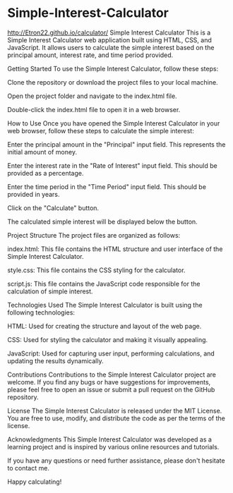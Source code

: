 # Simple-Interest-Calculator
http://Etron22.github.io/calculator/
Simple Interest Calculator
This is a Simple Interest Calculator web application built using HTML, CSS, and JavaScript. It allows users to calculate the simple interest based on the principal amount, interest rate, and time period provided.

Getting Started
To use the Simple Interest Calculator, follow these steps:

Clone the repository or download the project files to your local machine.

Open the project folder and navigate to the index.html file.

Double-click the index.html file to open it in a web browser.

How to Use
Once you have opened the Simple Interest Calculator in your web browser, follow these steps to calculate the simple interest:

Enter the principal amount in the "Principal" input field. This represents the initial amount of money.

Enter the interest rate in the "Rate of Interest" input field. This should be provided as a percentage.

Enter the time period in the "Time Period" input field. This should be provided in years.

Click on the "Calculate" button.

The calculated simple interest will be displayed below the button.

Project Structure
The project files are organized as follows:

index.html: This file contains the HTML structure and user interface of the Simple Interest Calculator.

style.css: This file contains the CSS styling for the calculator.

script.js: This file contains the JavaScript code responsible for the calculation of simple interest.

Technologies Used
The Simple Interest Calculator is built using the following technologies:

HTML: Used for creating the structure and layout of the web page.

CSS: Used for styling the calculator and making it visually appealing.

JavaScript: Used for capturing user input, performing calculations, and updating the results dynamically.

Contributions
Contributions to the Simple Interest Calculator project are welcome. If you find any bugs or have suggestions for improvements, please feel free to open an issue or submit a pull request on the GitHub repository.

License
The Simple Interest Calculator is released under the MIT License. You are free to use, modify, and distribute the code as per the terms of the license.

Acknowledgments
This Simple Interest Calculator was developed as a learning project and is inspired by various online resources and tutorials.

If you have any questions or need further assistance, please don't hesitate to contact me.

Happy calculating!
